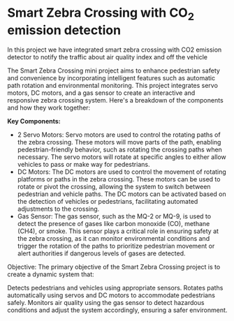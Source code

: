 <h1>Smart Zebra Crossing with CO<sub>2</sub> emission detection </h1>
<p>In this project we have integrated smart zebra crossing with CO2 emission detector to notify the traffic about air quality index and off the vehicle<p>
<div class="into">
<p>The Smart Zebra Crossing mini project aims to enhance pedestrian safety and convenience by incorporating intelligent features such as automatic path rotation and environmental monitoring. This project integrates servo motors, DC motors, and a gas sensor to create an interactive and responsive zebra crossing system. Here's a breakdown of the components and how they work together:

**Key Components:**
<ul>
<li>2 Servo Motors: Servo motors are used to control the rotating paths of the zebra crossing. These motors will move parts of the path, enabling pedestrian-friendly behavior, such as rotating the crossing paths when necessary. The servo motors will rotate at specific angles to either allow vehicles to pass or make way for pedestrians.</li>

<li> DC Motors: The DC motors are used to control the movement of rotating platforms or paths in the zebra crossing. These motors can be used to rotate or pivot the crossing, allowing the system to switch between pedestrian and vehicle paths. The DC motors can be activated based on the detection of vehicles or pedestrians, facilitating automated adjustments to the crossing.</li>

<li>Gas Sensor: The gas sensor, such as the MQ-2 or MQ-9, is used to detect the presence of gases like carbon monoxide (CO), methane (CH4), or smoke. This sensor plays a critical role in ensuring safety at the zebra crossing, as it can monitor environmental conditions and trigger the rotation of the paths to prioritize pedestrian movement or alert authorities if dangerous levels of gases are detected.</li>
</ul>

Objective:
The primary objective of the Smart Zebra Crossing project is to create a dynamic system that:

Detects pedestrians and vehicles using appropriate sensors.
Rotates paths automatically using servos and DC motors to accommodate pedestrians safely.
Monitors air quality using the gas sensor to detect hazardous conditions and adjust the system accordingly, ensuring a safer environment.</p>
</div>
